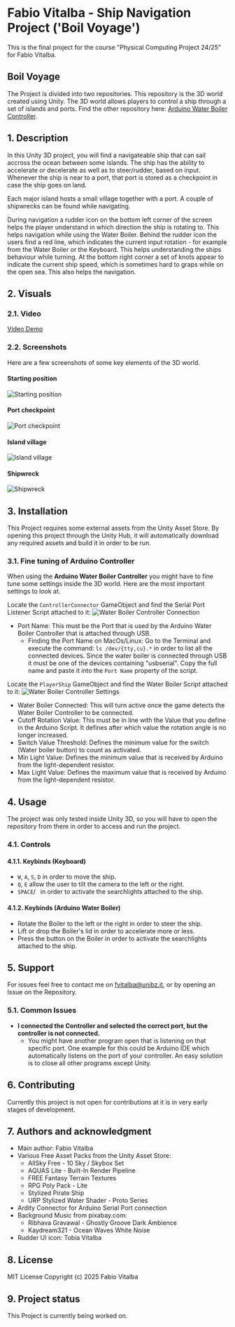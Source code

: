 # Fabio Vitalba - Ship Navigation Project ('Boil Voyage')
This is the final project for the course "Physical Computing Project 24/25" for Fabio Vitalba.

## Boil Voyage
The Project is divided into two repositories. This repository is the 3D world created using Unity.
The 3D world allows players to control a ship through a set of islands and ports.
Find the other repository here: [Arduino Water Boiler Controller](https://github.com/fabiovitalba/PCP-Water-Boiler-Controller).

## 1. Description
In this Unity 3D project, you will find a navigateable ship that can sail accross the ocean between some islands. The ship has the ability to accelerate or decelerate as well as to steer/rudder, based on input. Whenever the ship is near to a port, that port is stored as a checkpoint in case the ship goes on land.

Each major island hosts a small village together with a port. A couple of shipwrecks can be found while navigating.

During navigation a rudder icon on the bottom left corner of the screen helps the player understand in which direction the ship is rotating to. This helps navigation while using the Water Boiler. Behind the rudder icon the users find a red line, which indicates the current input rotation - for example from the Water Boiler or the Keyboard. This helps understanding the ships behaviour while turning.
At the bottom right corner a set of knots appear to indicate the current ship speed, which is sometimes hard to graps while on the open sea. This also helps the navigation.

## 2. Visuals
### 2.1. Video
[Video Demo](https://youtube.com/...)

### 2.2. Screenshots
Here are a few screenshots of some key elements of the 3D world.

#### Starting position
![Starting position](/Screenshots/in-game-start.png)

#### Port checkpoint
![Port checkpoint](/Screenshots/in-game-port.png)

#### Island village
![Island village](/Screenshots/in-game-village.png)

#### Shipwreck
![Shipwreck](/Screenshots/in-game-shipwreck.png)

## 3. Installation
This Project requires some external assets from the Unity Asset Store. By opening this project through the Unity Hub, it will automatically download any required assets and build it in order to be run.

### 3.1. Fine tuning of Arduino Controller
When using the **Arduino Water Boiler Controller** you might have to fine tune some settings inside the 3D world. Here are the most important settings to look at.

Locate the `ControllerConnector` GameObject and find the Serial Port Listener Script attached to it:
![Water Boiler Controller Connection](/Screenshots/water-boiler-controller-connection.png)
- Port Name: This must be the Port that is used by the Arduino Water Boiler Controller that is attached through USB.
  - Finding the Port Name on MacOs/Linux:
  Go to the Terminal and execute the command: `ls /dev/{tty,cu}.*` in order to list all the connected devices. Since the water boiler is connected through USB it must be one of the devices containing "usbserial". Copy the full name and paste it into the `Port Name` property of the script.


Locate the `PlayerShip` GameObject and find the Water Boiler Script attached to it:
![Water Boiler Controller Settings](/Screenshots/water-boiler-controller-settings.png)
- Water Boiler Connected: This will turn active once the game detects the Water Boiler Controller to be connected.
- Cutoff Rotation Value: This must be in line with the Value that you define in the Arduino Script. It defines after which value the rotation angle is no longer increased.
- Switch Value Threshold: Defines the minimum value for the switch (Water boiler button) to count as activated.
- Min Light Value: Defines the minimum value that is received by Arduino from the light-dependent resistor.
- Max Light Value: Defines the maximum value that is received by Arduino from the light-dependent resistor.


## 4. Usage
The project was only tested inside Unity 3D, so you will have to open the repository from there in order to access and run the project.

### 4.1. Controls
#### 4.1.1. Keybinds (Keyboard)
- `W`, `A`, `S`, `D` in order to move the ship.
- `Q`, `E` allow the user to tilt the camera to the left or the right.
- `SPACE`/` ` in order to activate the searchlights attached to the ship.

#### 4.1.2. Keybinds (Arduino Water Boiler)
- Rotate the Boiler to the left or the right in order to steer the ship.
- Lift or drop the Boiler's lid in order to accelerate more or less.
- Press the button on the Boiler in order to activate the searchlights attached to the ship.

## 5. Support
For issues feel free to contact me on fvitalba@unibz.it, or by opening an Issue on the Repository.

### 5.1. Common Issues
- **I connected the Controller and selected the correct port, but the controller is not connected.**
  - You might have another program open that is listening on that specific port. One example for this could be Arduino IDE which automatically listens on the port of your controller. An easy solution is to close all other programs except Unity.

## 6. Contributing
Currently this project is not open for contributions at it is in very early stages of development.

## 7. Authors and acknowledgment
- Main author: Fabio Vitalba
- Various Free Asset Packs from the Unity Asset Store:
  - AllSky Free - 10 Sky / Skybox Set
  - AQUAS Lite - Built-In Render Pipeline
  - FREE Fantasy Terrain Textures
  - RPG Poly Pack - Lite
  - Stylized Pirate Ship
  - URP Stylized Water Shader - Proto Series
- Ardity Connector for Arduino Serial Port connection
- Background Music from pixabay.com:
  - Ribhava Gravawal - Ghostly Groove Dark Ambience
  - Kaydream321 - Ocean Waves White Noise
- Rudder UI icon: Tobia Vitalba

## 8. License
MIT License
Copyright (c) 2025 Fabio Vitalba

## 9. Project status
This Project is currently being worked on.
